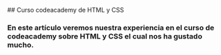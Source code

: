 ## Curso codeacademy de HTML y CSS


### En este artículo veremos nuestra experiencia en el curso de codeacademy sobre HTML y CSS el cual nos ha gustado mucho.


#### 

